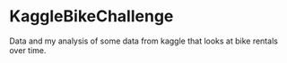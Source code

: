 # KaggleBikeChallenge
Data and my analysis of some data from kaggle that looks at bike rentals over time.
